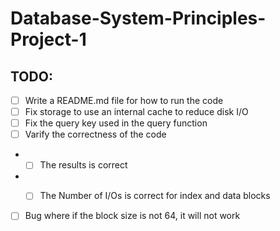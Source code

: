 # Database-System-Principles-Project-1
## TODO:

- [ ] Write a README.md file for how to run the code
- [ ] Fix storage to use an internal cache to reduce disk I/O
- [ ] Fix the query key used in the query function
- [ ] Varify the correctness of the code
- - [ ] The results is correct
- - [ ] The Number of I/Os is correct for index and data blocks


- [ ] Bug where if the block size is not 64, it will not work